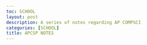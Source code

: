 ```yaml
---
toc: SCHOOL                                                               
layout: post
description: A series of notes regarding AP COMPSCI 
categories: [SCHOOL]
title: APCSP NOTES 
---
```

>   


>
